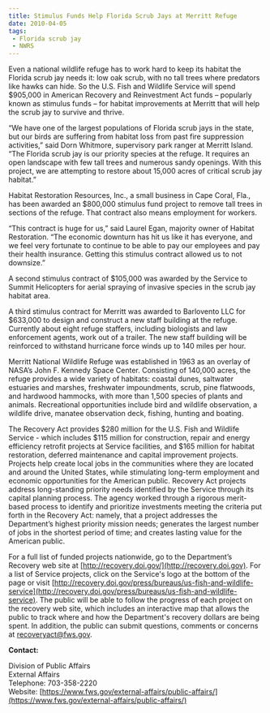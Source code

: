 ```yaml
---
title: Stimulus Funds Help Florida Scrub Jays at Merritt Refuge
date: 2010-04-05
tags:
 - Florida scrub jay
 - NWRS
---
```


Even a national wildlife refuge has to work hard to keep its habitat the Florida scrub jay needs it: low oak scrub, with no tall trees where predators like hawks can hide. So the U.S. Fish and Wildlife Service will spend $905,000 in American Recovery and Reinvestment Act funds – popularly known as stimulus funds – for habitat improvements at Merritt that will help the scrub jay to survive and thrive.

“We have one of the largest populations of Florida scrub jays in the state, but our birds are suffering from habitat loss from past fire suppression activities,” said Dorn Whitmore, supervisory park ranger at Merritt Island. “The Florida scrub jay is our priority species at the refuge. It requires an open landscape with few tall trees and numerous sandy openings. With this project, we are attempting to restore about 15,000 acres of critical scrub jay habitat.”

Habitat Restoration Resources, Inc., a small business in Cape Coral, Fla., has been awarded an $800,000 stimulus fund project to remove tall trees in sections of the refuge. That contract also means employment for workers.

“This contract is huge for us,” said Laurel Egan, majority owner of Habitat Restoration. “The economic downturn has hit us like it has everyone, and we feel very fortunate to continue to be able to pay our employees and pay their health insurance. Getting this stimulus contract allowed us to not downsize.”

A second stimulus contract of $105,000 was awarded by the Service to Summit Helicopters for aerial spraying of invasive species in the scrub jay habitat area.

A third stimulus contract for Merritt was awarded to Barlovento LLC for $633,000 to design and construct a new staff building at the refuge. Currently about eight refuge staffers, including biologists and law enforcement agents, work out of a trailer. The new staff building will be reinforced to withstand hurricane force winds up to 140 miles per hour.

Merritt National Wildlife Refuge was established in 1963 as an overlay of NASA’s John F. Kennedy Space Center. Consisting of 140,000 acres, the refuge provides a wide variety of habitats: coastal dunes, saltwater estuaries and marshes, freshwater impoundments, scrub, pine flatwoods, and hardwood hammocks, with more than 1,500 species of plants and animals. Recreational opportunities include bird and wildlife observation, a wildlife drive, manatee observation deck, fishing, hunting and boating.

The Recovery Act provides $280 million for the U.S. Fish and Wildlife Service - which includes $115 million for construction, repair and energy efficiency retrofit projects at Service facilities, and $165 million for habitat restoration, deferred maintenance and capital improvement projects. Projects help create local jobs in the communities where they are located and around the United States, while stimulating long-term employment and economic opportunities for the American public. Recovery Act projects address long-standing priority needs identified by the Service through its capital planning process. The agency worked through a rigorous merit-based process to identify and prioritize investments meeting the criteria put forth in the Recovery Act: namely, that a project addresses the Department’s highest priority mission needs; generates the largest number of jobs in the shortest period of time; and creates lasting value for the American public.

For a full list of funded projects nationwide, go to the Department’s Recovery web site at [http://recovery.doi.gov/](http://recovery.doi.gov). For a list of Service projects, click on the Service's logo at the bottom of the page or visit [http://recovery.doi.gov/press/bureaus/us-fish-and-wildlife-service](http://recovery.doi.gov/press/bureaus/us-fish-and-wildlife-service). The public will be able to follow the progress of each project on the recovery web site, which includes an interactive map that allows the public to track where and how the Department's recovery dollars are being spent. In addition, the public can submit questions, comments or concerns at [recoveryact@fws.gov](mailto:recoveryact@fws.gov).

**Contact:**

Division of Public Affairs  
External Affairs  
Telephone: 703-358-2220  
Website: [https://www.fws.gov/external-affairs/public-affairs/](https://www.fws.gov/external-affairs/public-affairs/)
